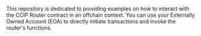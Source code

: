 This repository is dedicated to providing examples on how to interact with the CCIP Router contract in an offchain context.
You can use your Externally Owned Account (EOA) to directly initiate transactions and invoke the router's functions.
